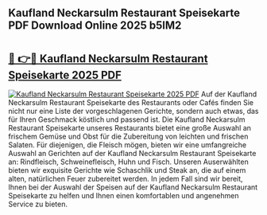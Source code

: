 ## Kaufland Neckarsulm Restaurant Speisekarte PDF Download Online 2025 b5lM2

# <h2><a href="http://gcckef.nevu.top/?p=Kaufland+Neckarsulm+Restaurant+Speisekarte">🔗 👉🔴 Kaufland Neckarsulm Restaurant Speisekarte 2025 PDF</a></h2>

[![Kaufland Neckarsulm Restaurant Speisekarte 2025 PDF](https://i.imgur.com/dBaPXMq.png)](http://gcckef.nevu.top/?p=Kaufland+Neckarsulm+Restaurant+Speisekarte)
Auf der Kaufland Neckarsulm Restaurant Speisekarte des Restaurants oder Cafés finden Sie nicht nur eine Liste der vorgeschlagenen Gerichte, sondern auch etwas, das für Ihren Geschmack köstlich und passend ist. Die Kaufland Neckarsulm Restaurant Speisekarte unseres Restaurants bietet eine große Auswahl an frischem Gemüse und Obst für die Zubereitung von leichten und frischen Salaten. Für diejenigen, die Fleisch mögen, bieten wir eine umfangreiche Auswahl an Gerichten auf der Kaufland Neckarsulm Restaurant Speisekarte an: Rindfleisch, Schweinefleisch, Huhn und Fisch. Unseren Auserwählten bieten wir exquisite Gerichte wie Schaschlik und Steak an, die auf einem alten, natürlichen Feuer zubereitet werden. In jedem Fall sind wir bereit, Ihnen bei der Auswahl der Speisen auf der Kaufland Neckarsulm Restaurant Speisekarte zu helfen und Ihnen einen komfortablen und angenehmen Service zu bieten.
